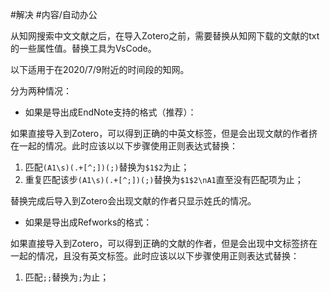 
#解决 
#内容/自动办公

从知网搜索中文文献之后，在导入Zotero之前，需要替换从知网下载的文献的txt的一些属性值。替换工具为VsCode。

以下适用于在2020/7/9附近的时间段的知网。

分为两种情况：

-   如果是导出成EndNote支持的格式（推荐）：

如果直接导入到Zotero，可以得到正确的中英文标签，但是会出现文献的作者挤在一起的情况。此时应该以以下步骤使用正则表达式替换：

1.  匹配`(A1\s)(.+[^;])(;)`替换为`$1$2`为止；
2.  重复匹配该步`(A1\s)(.+[^;])(;)`替换为`$1$2\nA1`直至没有匹配项为止；

替换完成后导入到Zotero会出现文献的作者只显示姓氏的情况。

-   如果是导出成Refworks的格式：

如果直接导入到Zotero，可以得到正确的文献的作者，但是会出现中文标签挤在一起的情况，且没有英文标签。此时应该以以下步骤使用正则表达式替换：

1.  匹配`;;`替换为`;`为止；
